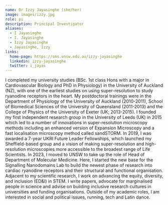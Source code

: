 ```yaml
---
name: Dr Izzy Jayasinghe (she/her)
image: images/izzy.jpg
role: pi
description: Principal Investigator
aliases:
  - I Jayasinghe
  - I. Jayasinghe
  - Izzy Jayasinghe
  - Jayasinghe, Izzy
links:
  home-page: https://sms.unsw.edu.au/izzy-jayasinghe
  linkedin: izzy-jayasinghe
  twitter: i_jayas
---
```


I completed my university studies (BSc. 1st class Hons with a major in Cardiovascular Biology and PhD in Physiology) in the University of Auckland (NZ), with one of the earliest studies on using super-resolution to study ryanodine receptors in the heart. My postdoctoral trainings were in the Department of Physiology of the University of Auckland (2010-2011), School of Biomedical Sciences of the University of Queensland (2011-2013) and the College of Physics of the University of Exeter (UK; 2013-2015). I founded my first independent research group in the University of Leeds (UK) in 2015 which led to a number of innovations in super-resolution microscopy methods including an enhanced version of Expansion Microscopy and a fast localisation microscopy method called sandSTORM. In 2019, I was awarded a 7-year UKRI Future Leader Fellowships, which launched my Sheffield-based group and a vision of making super-resolution and high-resolution microscopies more accessible to the broadest range of Life Scientists.
In 2023, I moved to UNSW to take up the role of Head of Department of Molecular Medicine. Here, I started the new base for the Signalling Nanodomains Lab to build the newest phase of research into cardiac ryanodine receptors and their structural and functional organisation.
Adjacent to my scientific research, I work on advancing the equity, diversity, and inclusion (ED&I) in STEM. I write papers, advocate for marginalised people in science and advise on building inclusive research cultures in universities and funding organisations. Outside of my academic roles, I am interested in social and political issues, running, tech and Latin dance. 
